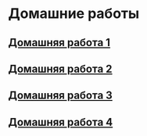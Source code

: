 # Домашние работы

## [Домашняя работа 1](./hw1/)
## [Домашняя работа 2](./hw2/)
## [Домашняя работа 3](./hw3/)
## [Домашняя работа 4](./hw4/)

